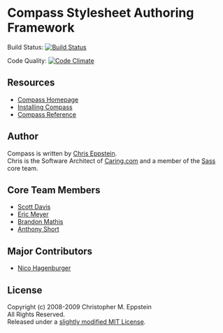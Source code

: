 # Compass Stylesheet Authoring Framework

Build Status: [![Build Status](https://travis-ci.org/chriseppstein/compass.png)](https://travis-ci.org/chriseppstein/compass)

Code Quality: [![Code Climate](https://codeclimate.com/badge.png)](https://codeclimate.com/github/chriseppstein/compass)

## Resources

* [Compass Homepage](http://compass-style.org/)
* [Installing Compass](http://compass-style.org/install/)
* [Compass Reference](http://compass-style.org/install/reference/)

## Author
Compass is written by [Chris Eppstein](http://chriseppstein.github.com/).<br>
Chris is the Software Architect of [Caring.com](http://caring.com) and a member of the [Sass](https://github.com/nex3/sass) core team.

## Core Team Members

* [Scott Davis](https://github.com/scottdavis)
* [Eric Meyer](https://github.com/ericam)
* [Brandon Mathis](https://github.com/imathis)
* [Anthony Short](https://github.com/anthonyshort/)

## Major Contributors

* [Nico Hagenburger](https://github.com/hagenburger)

## License
Copyright (c) 2008-2009 Christopher M. Eppstein<br>
All Rights Reserved.<br>
Released under a [slightly modified MIT License](/LICENSE.markdown).
